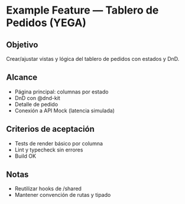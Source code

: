 
# Example Feature — Tablero de Pedidos (YEGA)

## Objetivo
Crear/ajustar vistas y lógica del tablero de pedidos con estados y DnD.

## Alcance
- Página principal: columnas por estado
- DnD con @dnd-kit
- Detalle de pedido
- Conexión a API Mock (latencia simulada)

## Criterios de aceptación
- Tests de render básico por columna
- Lint y typecheck sin errores
- Build OK

## Notas
- Reutilizar hooks de /shared
- Mantener convención de rutas y tipado
